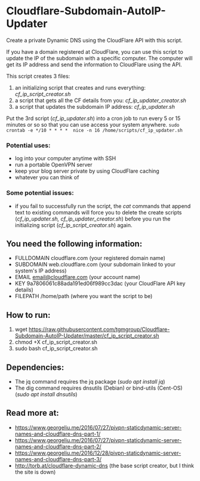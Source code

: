 # Cloudflare-Subdomain-AutoIP-Updater
Create a private Dynamic DNS using the CloudFlare API with this script.

If you have a domain registered at CloudFlare, you can use this script to update the IP of the subdomain with a specific computer. The computer will get its IP address and send the information to CloudFlare using the API.

This script creates 3 files: 
1. an initializing script that creates and runs everything: *cf_ip_script_creator.sh*
2. a script that gets all the CF details from you: *cf_ip_updater_creator.sh*
3. a script that updates the subdomain IP address: *cf_ip_updater.sh*

Put the 3rd script (*cf_ip_updater.sh*) into a cron job to run every 5 or 15 minutes or so so that you can use access your system anywhere.
    ```
    sudo crontab -e
    */10 * * * *  nice -n 16 /home/scripts/cf_ip_updater.sh
    ```

### Potential uses:
* log into your computer anytime with SSH
* run a portable OpenVPN server
* keep your blog server private by using CloudFlare caching
* whatever you can think of

### Some potential issues:
* if you fail to successfully run the script, the *cat* commands that append text to existing commands will force you to delete the create scripts (*cf_ip_updater.sh, cf_ip_updater_creator.sh*) before you run the initializing script (*cf_ip_script_creator.sh*) again.

## You need the following information: 
* FULLDOMAIN   cloudflare.com (your registered domain name)
* SUBDOMAIN    web.cloudflare.com (your subdomain linked to your system's IP address)<br>
* EMAIL        email@cloudflare.com (your account name)
* KEY          9a7806061c88ada191ed06f989cc3dac (your CloudFlare API key details)
* FILEPATH     /home/path (where you want the script to be)

## How to run:
1. wget https://raw.githubusercontent.com/tgmgroup/Cloudflare-Subdomain-AutoIP-Updater/master/cf_ip_script_creator.sh
2. chmod +X cf_ip_script_creator.sh
3. sudo bash cf_ip_script_creator.sh

## Dependencies: 
* The jq command requires the jq package (*sudo apt install jq*)
* The dig command requires dnsutils (Debian) or bind-utils (Cent-OS) (*sudo apt install dnsutils*)

## Read more at:
* https://www.georgeliu.me/2016/07/27/pivpn-staticdynamic-server-names-and-cloudflare-dns-part-1/
* https://www.georgeliu.me/2016/07/27/pivpn-staticdynamic-server-names-and-cloudflare-dns-part-2/
* https://www.georgeliu.me/2016/12/28/pivpn-staticdynamic-server-names-and-cloudflare-dns-part-3/
* http://torb.at/cloudflare-dynamic-dns (the base script creator, but I think the site is down)
